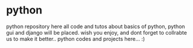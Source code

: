 # python
python repository here all code and tutos about basics of python, python gui and django will be placed.
wish you enjoy, and dont forget to collrabte us to make it better..
python codes and projects here... :)


